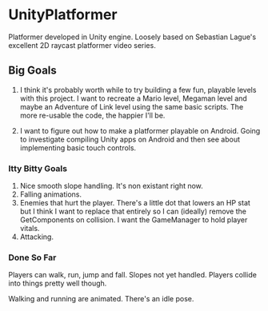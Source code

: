 # UnityPlatformer

Platformer developed in Unity engine. Loosely based on Sebastian Lague's excellent 2D raycast platformer video series. 

## Big Goals
1. I think it's probably worth while to try building a few fun, playable levels with this project. I want to recreate a Mario level, Megaman level and maybe an Adventure of Link level using the same basic scripts. The more re-usable the code, the happier I'll be.

2. I want to figure out how to make a platformer playable on Android. Going to investigate compiling Unity apps on Android and then see about implementing basic touch controls.

### Itty Bitty Goals
1. Nice smooth slope handling. It's non existant right now.
2. Falling animations.
3. Enemies that hurt the player. There's a little dot that lowers an HP stat but I think I want to replace that entirely so I can (ideally) remove the GetComponents on collision. I want the GameManager to hold player vitals.
4. Attacking. 

### Done So Far
Players can walk, run, jump and fall. Slopes not yet handled. Players collide into things pretty well though.

Walking and running are animated. There's an idle pose.


